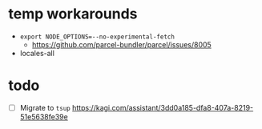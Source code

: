 # temp workarounds
- `export NODE_OPTIONS=--no-experimental-fetch`
  - https://github.com/parcel-bundler/parcel/issues/8005
- locales-all

# todo
- [ ] Migrate to `tsup` https://kagi.com/assistant/3dd0a185-dfa8-407a-8219-51e5638fe39e
